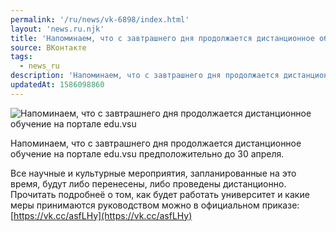 ```yaml
---
permalink: '/ru/news/vk-6898/index.html'
layout: 'news.ru.njk'
title: 'Напоминаем, что с завтрашнего дня продолжается дистанционное обучение на портале edu.vsu'
source: ВКонтакте
tags:
  - news_ru
description: 'Напоминаем, что с завтрашнего дня продолжается дистанционное обучение на портале edu.vsu'
updatedAt: 1586098860
---
```

![Напоминаем, что с завтрашнего дня продолжается дистанционное обучение на портале edu.vsu](https://sun9-9.userapi.com/impg/c857232/v857232214/14b2b3/ZmXtNYsHxi4.jpg?size=600x375&quality=96&proxy=1&sign=1d0195be9c06af936d0ba7066892c9fb&c_uniq_tag=VFeRHQ4KPrtXkFUJf_tfq-Da9ylZIIe6S8Ci_mNDS1g&type=album)

Напоминаем, что с завтрашнего дня продолжается дистанционное обучение на портале edu.vsu предположительно до 30 апреля.

Все научные и культурные мероприятия, запланированные на это время, будут либо перенесены, либо проведены дистанционно. Прочитать подробнеё о том, как будет работать университет и какие меры принимаются руководством можно в официальном приказе: [https://vk.cc/asfLHy](https://vk.cc/asfLHy)
